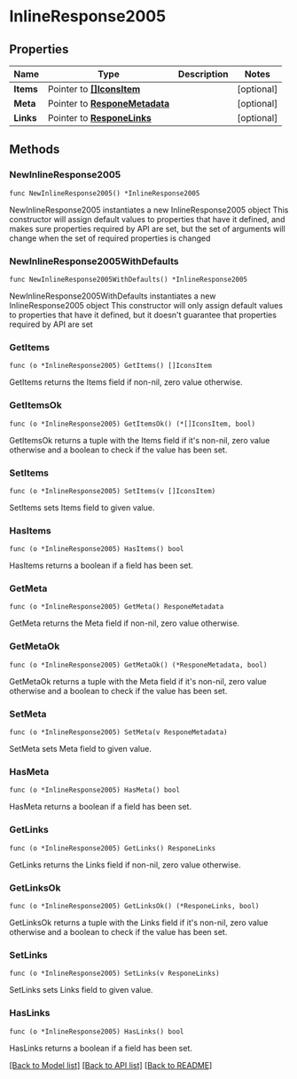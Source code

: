 # InlineResponse2005

## Properties

Name | Type | Description | Notes
------------ | ------------- | ------------- | -------------
**Items** | Pointer to [**[]IconsItem**](IconsItem.md) |  | [optional] 
**Meta** | Pointer to [**ResponeMetadata**](respone_metadata.md) |  | [optional] 
**Links** | Pointer to [**ResponeLinks**](respone_links.md) |  | [optional] 

## Methods

### NewInlineResponse2005

`func NewInlineResponse2005() *InlineResponse2005`

NewInlineResponse2005 instantiates a new InlineResponse2005 object
This constructor will assign default values to properties that have it defined,
and makes sure properties required by API are set, but the set of arguments
will change when the set of required properties is changed

### NewInlineResponse2005WithDefaults

`func NewInlineResponse2005WithDefaults() *InlineResponse2005`

NewInlineResponse2005WithDefaults instantiates a new InlineResponse2005 object
This constructor will only assign default values to properties that have it defined,
but it doesn't guarantee that properties required by API are set

### GetItems

`func (o *InlineResponse2005) GetItems() []IconsItem`

GetItems returns the Items field if non-nil, zero value otherwise.

### GetItemsOk

`func (o *InlineResponse2005) GetItemsOk() (*[]IconsItem, bool)`

GetItemsOk returns a tuple with the Items field if it's non-nil, zero value otherwise
and a boolean to check if the value has been set.

### SetItems

`func (o *InlineResponse2005) SetItems(v []IconsItem)`

SetItems sets Items field to given value.

### HasItems

`func (o *InlineResponse2005) HasItems() bool`

HasItems returns a boolean if a field has been set.

### GetMeta

`func (o *InlineResponse2005) GetMeta() ResponeMetadata`

GetMeta returns the Meta field if non-nil, zero value otherwise.

### GetMetaOk

`func (o *InlineResponse2005) GetMetaOk() (*ResponeMetadata, bool)`

GetMetaOk returns a tuple with the Meta field if it's non-nil, zero value otherwise
and a boolean to check if the value has been set.

### SetMeta

`func (o *InlineResponse2005) SetMeta(v ResponeMetadata)`

SetMeta sets Meta field to given value.

### HasMeta

`func (o *InlineResponse2005) HasMeta() bool`

HasMeta returns a boolean if a field has been set.

### GetLinks

`func (o *InlineResponse2005) GetLinks() ResponeLinks`

GetLinks returns the Links field if non-nil, zero value otherwise.

### GetLinksOk

`func (o *InlineResponse2005) GetLinksOk() (*ResponeLinks, bool)`

GetLinksOk returns a tuple with the Links field if it's non-nil, zero value otherwise
and a boolean to check if the value has been set.

### SetLinks

`func (o *InlineResponse2005) SetLinks(v ResponeLinks)`

SetLinks sets Links field to given value.

### HasLinks

`func (o *InlineResponse2005) HasLinks() bool`

HasLinks returns a boolean if a field has been set.


[[Back to Model list]](../README.md#documentation-for-models) [[Back to API list]](../README.md#documentation-for-api-endpoints) [[Back to README]](../README.md)


